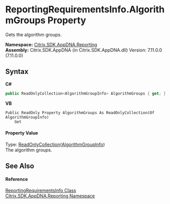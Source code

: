 # ReportingRequirementsInfo.AlgorithmGroups Property 
 

Gets the algorithm groups.

**Namespace:**&nbsp;<a href="5a349796-1e47-290a-6953-6ce2117c7cbc">Citrix.SDK.AppDNA.Reporting</a><br />**Assembly:**&nbsp;Citrix.SDK.AppDNA (in Citrix.SDK.AppDNA.dll) Version: 7.11.0.0 (7.11.0.0)

## Syntax

**C#**
```csharp
public ReadOnlyCollection<AlgorithmGroupInfo> AlgorithmGroups { get; }
```

**VB**
```vbnet
Public ReadOnly Property AlgorithmGroups As ReadOnlyCollection(Of AlgorithmGroupInfo)
	Get
```


#### Property Value
Type: <a href="http://msdn2.microsoft.com/en-us/library/ms132474" target="_blank">ReadOnlyCollection</a>(<a href="ac2c0128-6b6f-02aa-605b-bbb4702f26df">AlgorithmGroupInfo</a>)<br />The algorithm groups.

## See Also


#### Reference
<a href="4d7ade72-cdc5-d8c4-8a55-c2744164540a">ReportingRequirementsInfo Class</a><br /><a href="5a349796-1e47-290a-6953-6ce2117c7cbc">Citrix.SDK.AppDNA.Reporting Namespace</a><br />